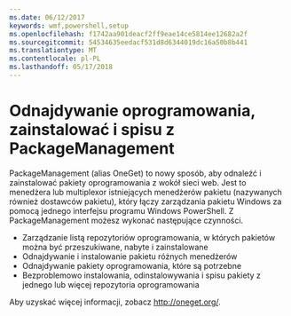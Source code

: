 ```yaml
---
ms.date: 06/12/2017
keywords: wmf,powershell,setup
ms.openlocfilehash: f1742aa901deacf2ff9eae14ce5814ee12682a2f
ms.sourcegitcommit: 54534635eedacf531d8d6344019dc16a50b8b441
ms.translationtype: MT
ms.contentlocale: pl-PL
ms.lasthandoff: 05/17/2018
---
```

# <a name="software-discovery-install-and-inventory-with-packagemanagement"></a>Odnajdywanie oprogramowania, zainstalować i spisu z PackageManagement

PackageManagement (alias OneGet) to nowy sposób, aby odnaleźć i zainstalować pakiety oprogramowania z wokół sieci web. Jest to menedżera lub multiplexor istniejących menedżerów pakietu (nazywanych również dostawców pakietu), który łączy zarządzania pakietu Windows za pomocą jednego interfejsu programu Windows PowerShell. Z PackageManagement możesz wykonać następujące czynności.

-   Zarządzanie listą repozytoriów oprogramowania, w których pakietów można być przeszukiwane, nabyte i zainstalowane
-   Odnajdywanie i instalowanie pakietu różnych menedżerów
-   Odnajdywanie pakiety oprogramowania, które są potrzebne
-   Bezproblemowo instalowania, odinstalowywania i spisu pakiety z jednego lub więcej repozytoria oprogramowania

Aby uzyskać więcej informacji, zobacz http://oneget.org/.
